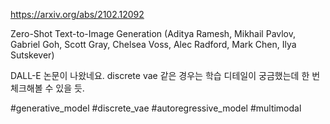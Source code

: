 https://arxiv.org/abs/2102.12092

Zero-Shot Text-to-Image Generation (Aditya Ramesh, Mikhail Pavlov, Gabriel Goh, Scott Gray, Chelsea Voss, Alec Radford, Mark Chen, Ilya Sutskever)

DALL-E 논문이 나왔네요. discrete vae 같은 경우는 학습 디테일이 궁금했는데 한 번 체크해볼 수 있을 듯.

#generative_model #discrete_vae #autoregressive_model #multimodal